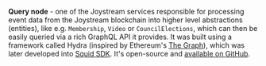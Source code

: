 **Query node** - one of the Joystream services responsible for processing event data from the Joystream blockchain into higher level abstractions (entities), like e.g. `Membership`, `Video` or `CouncilElections`, which can then be easily queried via a rich GraphQL API it provides. It was built using a framework called Hydra (inspired by Ethereum's [The Graph](https://thegraph.com/)), which was later developed into [Squid SDK](https://www.sqd.ai/sdk).
It's open-source and [available on GitHub](https://github.com/Joystream/joystream/tree/master/query-node).
